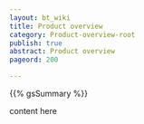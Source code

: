 ```yaml
---
layout: bt_wiki
title: Product overview
category: Product-overview-root
publish: true
abstract: Product overview
pageord: 200

---
```

{{% gsSummary %}}

content here